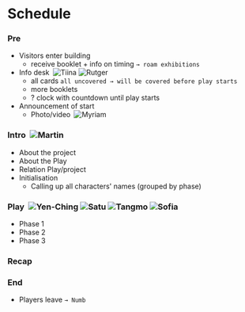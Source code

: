 # Schedule

### Pre
- Visitors enter building
	- receive booklet + info on timing `→ roam exhibitions`
- Info desk&ensp;![Tiina](https://img.shields.io/static/v1?label=&message=Tiina&style=flat-square&color=963) ![Rutger](https://img.shields.io/static/v1?label=&message=Rutger&style=flat-square&color=690)
	- all cards `all uncovered → will be covered before play starts`
	- more booklets
	- ? clock with countdown until play starts
- Announcement of start
	- Photo/video&ensp;![Myriam](https://img.shields.io/static/v1?label=&message=Myriam&style=flat-square&color=ca0)


### Intro&ensp;![Martin](https://img.shields.io/static/v1?label=&message=Martin&style=flat-square&color=33c)
- About the project
- About the Play
- Relation Play/project
- Initialisation
	- Calling up all characters' names (grouped by phase)


### Play&ensp;![Yen-Ching](https://img.shields.io/static/v1?label=&message=Yen-Ching&style=flat-square&color=c0c) ![Satu](https://img.shields.io/static/v1?label=&message=Satu&style=flat-square&color=666) ![Tangmo](https://img.shields.io/static/v1?label=&message=Tangmo&style=flat-square&color=666) ![Sofia](https://img.shields.io/static/v1?label=&message=Sofia&style=flat-square&color=666)
- Phase 1
- Phase 2
- Phase 3


### Recap


### End
- Players leave `→ Numb`
